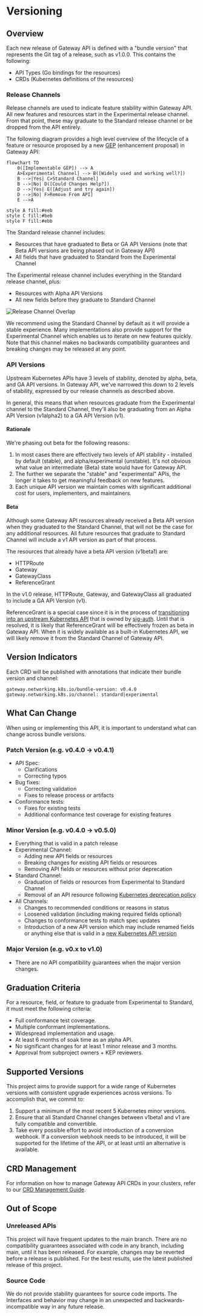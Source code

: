 # Versioning

## Overview
Each new release of Gateway API is defined with a "bundle version" that
represents the Git tag of a release, such as v1.0.0. This contains the
following:

* API Types (Go bindings for the resources)
* CRDs (Kubernetes definitions of the resources)

### Release Channels
Release channels are used to indicate feature stability within Gateway API. All
new features and resources start in the Experimental release channel. From that
point, these may graduate to the Standard release channel or be dropped from the
API entirely.

The following diagram provides a high level overview of the lifecycle of a
feature or resource proposed by a new [GEP](../geps/overview.md) (enhancement
proposal) in Gateway API:

```mermaid
flowchart TD
    0([Implementable GEP]) --> A
    A>Experimental Channel] --> B([Widely used and working well?])
    B -->|Yes| C>Standard Channel]
    B -->|No| D([Could Changes Help?])
    D -->|Yes| E([Adjust and try again])
    D -->|No| F>Remove From API]
    E -->A

style A fill:#eeb
style C fill:#beb
style F fill:#ebb
```

The Standard release channel includes:

* Resources that have graduated to Beta or GA API Versions (note that Beta API
  versions are being phased out in Gateway API)
* All fields that have graduated to Standard from the Experimental Channel

The Experimental release channel includes everything in the Standard release
channel, plus:

* Resources with Alpha API Versions
* All new fields before they graduate to Standard Channel

![Release Channel Overlap](../images/release-channel-overlap.svg)
<!-- Source: https://docs.google.com/presentation/d/1sfZTV-vlisDUIie_iK_B2HqKia_querT6m6T2_vbAk0/edit -->

We recommend using the Standard Channel by default as it will provide a stable
experience. Many implementations also provide support for the Experimental
Channel which enables us to iterate on new features quickly. Note that this
channel makes no backwards compatibility guarantees and breaking changes may be
released at any point.

### API Versions
Upstream Kubernetes APIs have 3 levels of stability, denoted by alpha, beta, and
GA API versions. In Gateway API, we've narrowed this down to 2 levels of
stability, expressed by our release channels as described above.

In general, this means that when resources graduate from the Experimental
channel to the Standard Channel, they'll also be graduating from an Alpha API
Version (v1alpha2) to a GA API Version (v1).

#### Rationale
We're phasing out beta for the following reasons:

1. In most cases there are effectively two levels of API stability - installed
   by default (stable), and alpha/experimental (unstable). It's not obvious
   what value an intermediate (Beta) state would have for Gateway API.
2. The further we separate the "stable" and "experimental" APIs, the longer it
   takes to get meaningful feedback on new features.
3. Each unique API version we maintain comes with significant additional cost
   for users, implementers, and maintainers.

#### Beta
Although some Gateway API resources already received a Beta API version when
they graduated to the Standard Channel, that will not be the case for any
additional resources. All future resources that graduate to Standard Channel
will include a v1 API version as part of that process.

The resources that already have a beta API version (v1beta1) are:

* HTTPRoute
* Gateway
* GatewayClass
* ReferenceGrant

In the v1.0 release, HTTPRoute, Gateway, and GatewayClass all graduated to
include a GA API Version (v1).

ReferenceGrant is a special case since it is in the process of [transitioning
into an upstream Kubernetes
API](https://github.com/kubernetes/enhancements/issues/3766) that is owned by
[sig-auth](https://github.com/kubernetes/community/blob/master/sig-auth/README.md).
Until that is resolved, it is likely that ReferenceGrant will be effectively
frozen as beta in Gateway API. When it is widely available as a built-in
Kubernetes API, we will likely remove it from the Standard Channel of Gateway
API.

## Version Indicators
Each CRD will be published with annotations that indicate their bundle version
and channel:

```
gateway.networking.k8s.io/bundle-version: v0.4.0
gateway.networking.k8s.io/channel: standard|experimental
```

## What Can Change
When using or implementing this API, it is important to understand what can
change across bundle versions.

### Patch Version (e.g. v0.4.0 -> v0.4.1)
* API Spec:
    * Clarifications
    * Correcting typos
* Bug fixes:
    * Correcting validation
    * Fixes to release process or artifacts
* Conformance tests:
    * Fixes for existing tests
    * Additional conformance test coverage for existing features

### Minor Version (e.g. v0.4.0 -> v0.5.0)
* Everything that is valid in a patch release
* Experimental Channel:
    * Adding new API fields or resources
    * Breaking changes for existing API fields or resources
    * Removing API fields or resources without prior deprecation
* Standard Channel:
    * Graduation of fields or resources from Experimental to Standard Channel
    * Removal of an API resource following [Kubernetes deprecation
  policy](https://kubernetes.io/docs/reference/using-api/deprecation-policy/)
* All Channels:
    * Changes to recommended conditions or reasons in status
    * Loosened validation (including making required fields optional)
    * Changes to conformance tests to match spec updates
    * Introduction of a new API version which may include renamed fields or
      anything else that is valid in a [new Kubernetes API
      version](https://kubernetes.io/docs/reference/using-api/#api-versioning)

### Major Version (e.g. v0.x to v1.0)
* There are no API compatibility guarantees when the major version changes.

## Graduation Criteria
For a resource, field, or feature to graduate from Experimental to Standard, it
must meet the following criteria:

* Full conformance test coverage.
* Multiple conformant implementations.
* Widespread implementation and usage.
* At least 6 months of soak time as an alpha API.
* No significant changes for at least 1 minor release and 3 months.
* Approval from subproject owners + KEP reviewers.

## Supported Versions
This project aims to provide support for a wide range of Kubernetes versions with
consistent upgrade experiences across versions. To accomplish that, we commit to:

1. Support a minimum of the most recent 5 Kubernetes minor versions.
2. Ensure that all Standard Channel changes between v1beta1 and v1 are fully
   compatible and convertible.
3. Take every possible effort to avoid introduction of a conversion webhook. If
   a conversion webhook needs to be introduced, it will be supported for the
   lifetime of the API, or at least until an alternative is available.

## CRD Management
For information on how to manage Gateway API CRDs in your clusters, refer to our
[CRD Management Guide](../guides/crd-management.md).

## Out of Scope
### Unreleased APIs
This project will have frequent updates to the main branch. There are no
compatibility guarantees associated with code in any branch, including main,
until it has been released. For example, changes may be reverted before a
release is published. For the best results, use the latest published release of
this project.

### Source Code
We do not provide stability guarantees for source code imports. The Interfaces
and behavior may change in an unexpected and backwards-incompatible way in any
future release.
